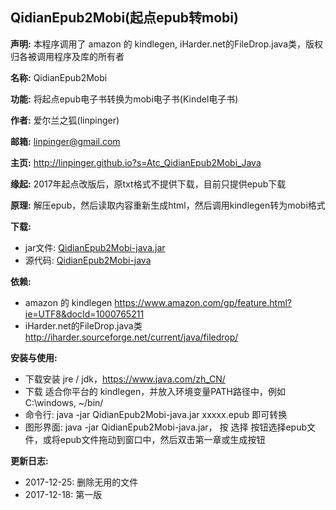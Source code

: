 QidianEpub2Mobi(起点epub转mobi)
-----------------------------------------
**声明:** 本程序调用了 amazon 的 kindlegen, iHarder.net的FileDrop.java类，版权归各被调用程序及库的所有者

**名称:** QidianEpub2Mobi

**功能:** 将起点epub电子书转换为mobi电子书(Kindel电子书)

**作者:** 爱尔兰之狐(linpinger)

**邮箱:** [linpinger@gmail.com](mailto:linpinger@gmail.com)

**主页:** <http://linpinger.github.io?s=Atc_QidianEpub2Mobi_Java>

**缘起:** 2017年起点改版后，原txt格式不提供下载，目前只提供epub下载

**原理:** 解压epub，然后读取内容重新生成html，然后调用kindlegen转为mobi格式

**下载:**
- jar文件: [QidianEpub2Mobi-java.jar](http://linpinger.qiniudn.com/prj/QidianEpub2Mobi-java.jar)
- 源代码: [QidianEpub2Mobi-java](https://github.com/linpinger/qidianepub2mobi-java)

**依赖:**
- amazon 的 kindlegen <https://www.amazon.com/gp/feature.html?ie=UTF8&docId=1000765211>
- iHarder.net的FileDrop.java类 <http://iharder.sourceforge.net/current/java/filedrop/>

**安装与使用:**
- 下载安装 jre / jdk，<https://www.java.com/zh_CN/>
- 下载 适合你平台的 kindlegen，并放入环境变量PATH路径中，例如C:\windows\, ~/bin/
- 命令行:  java -jar QidianEpub2Mobi-java.jar  xxxxx.epub 即可转换
- 图形界面: java -jar QidianEpub2Mobi-java.jar， 按 选择 按钮选择epub文件，或将epub文件拖动到窗口中，然后双击第一章或生成按钮

**更新日志:**
- 2017-12-25: 删除无用的文件
- 2017-12-18: 第一版


